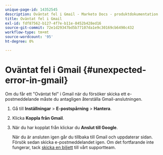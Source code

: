```yaml
---
unique-page-id: 14352545
description: Oväntat fel i Gmail - Marketo Docs - produktdokumentation
title: Oväntat fel i Gmail
exl-id: fdf87562-b127-4f7e-b11e-8452b428ed16
source-git-commit: 72e1d29347bd5b77107da1e9c30169cb6490c432
workflow-type: tm+mt
source-wordcount: '95'
ht-degree: 0%

---
```


# Oväntat fel i Gmail {#unexpected-error-in-gmail}

Om du får ett &quot;Oväntat fel&quot; i Gmail när du försöker skicka ett e-postmeddelande måste du antagligen återställa Gmail-anslutningen.

1. Gå till **Inställningar** > **E-postspårning** > **Hantera**.

1. Klicka **Koppla från Gmail**.

1. När du har kopplat från klickar du **Anslut till Google**.

   När du är ansluten igen går du tillbaka till Gmail och uppdaterar sidan. Försök sedan skicka e-postmeddelandet igen. Om det fortfarande inte fungerar, tack [skicka en biljett](https://nation.marketo.com/t5/Support/ct-p/Support) till vårt supportteam.
